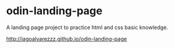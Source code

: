 # odin-landing-page
A landing page project to practice html and css basic knowledge. 

http://iagoalvarezzz.github.io/odin-landing-page